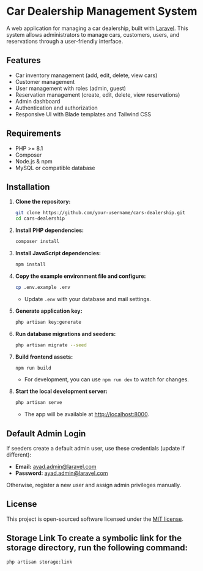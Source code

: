 # Car Dealership Management System

A web application for managing a car dealership, built with [Laravel](https://laravel.com/). This system allows administrators to manage cars, customers, users, and reservations through a user-friendly interface.

## Features

- Car inventory management (add, edit, delete, view cars)
- Customer management
- User management with roles (admin, guest)
- Reservation management (create, edit, delete, view reservations)
- Admin dashboard
- Authentication and authorization
- Responsive UI with Blade templates and Tailwind CSS

## Requirements

- PHP >= 8.1
- Composer
- Node.js & npm
- MySQL or compatible database

## Installation

1. **Clone the repository:**
   ```bash
   git clone https://github.com/your-username/cars-dealership.git
   cd cars-dealership
   ```

2. **Install PHP dependencies:**
   ```bash
   composer install
   ```

3. **Install JavaScript dependencies:**
   ```bash
   npm install
   ```

4. **Copy the example environment file and configure:**
   ```bash
   cp .env.example .env
   ```
   - Update `.env` with your database and mail settings.

5. **Generate application key:**
   ```bash
   php artisan key:generate
   ```

6. **Run database migrations and seeders:**
   ```bash
   php artisan migrate --seed
   ```

7. **Build frontend assets:**
   ```bash
   npm run build
   ```
   - For development, you can use `npm run dev` to watch for changes.

8. **Start the local development server:**
   ```bash
   php artisan serve
   ```
   - The app will be available at [http://localhost:8000](http://localhost:8000).

## Default Admin Login

If seeders create a default admin user, use these credentials (update if different):

- **Email:** ayad.admin@laravel.com
- **Password:** ayad.admin@laravel.com

Otherwise, register a new user and assign admin privileges manually.

## License

This project is open-sourced software licensed under the [MIT license](https://opensource.org/licenses/MIT).


## Storage Link To create a symbolic link for the storage directory, run the following command:

```shell
php artisan storage:link
```
